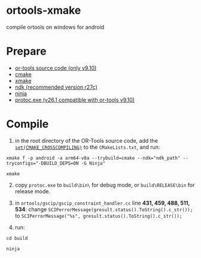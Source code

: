 # ortools-xmake
compile ortools on windows for android
# Prepare
- [or-tools source code (only v9.10)](https://github.com/google/or-tools/releases/tag/v9.10)
- [cmake](https://cmake.org/download/) 
- [xmake](https://xmake.io/)
- [ndk (recommended version r27c)](https://developer.android.com/ndk/downloads)
- [ninja](https://github.com/ninja-build/ninja)
- [protoc.exe (v26.1 compatible with or-tools v9.10)](https://github.com/protocolbuffers/protobuf/releases/tag/v26.1)
  
# Compile
1. in the root directory of the OR-Tools source code, add the [`set(CMAKE_CROSSCOMPILING)`](https://github.com/google/or-tools/discussions/3892) to the `CMakeLists.txt`, and run:
```
xmake f -p android -a arm64-v8a --trybuild=cmake --ndk="ndk_path" --tryconfigs="-DBUILD_DEPS=ON -G Ninja"

xmake
```

2. copy `protoc.exe` to `build\bin\` for debug mode, or `build\RELEASE\bin` for release mode.

3. in `ortools/gscip/gscip_constraint_handler.cc` line **431, 459, 488, 511, 534**: change `SCIPerrorMessage(gresult.status().ToString().c_str());` to `SCIPerrorMessage("%s", gresult.status().ToString().c_str());`  

4. run:
```
cd build

ninja
```
